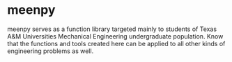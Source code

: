 # meenpy
meenpy serves as a function library targeted mainly to students of Texas A&amp;M Universities Mechanical Engineering undergraduate population. Know that the functions and tools created here can be applied to all other kinds of engineering problems as well. 
